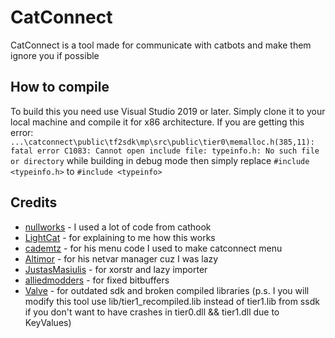 # CatConnect

CatConnect is a tool made for communicate with catbots and make them ignore you if possible

## How to compile

To build this you need use Visual Studio 2019 or later. Simply clone it to your local machine and compile it for x86 architecture. If you are getting this error: ```...\catconnect\public\tf2sdk\mp\src\public\tier0\memalloc.h(385,11): fatal error C1083: Cannot open include file: typeinfo.h: No such file or directory``` while building in debug mode then simply replace `#include <typeinfo.h>` to `#include <typeinfo>`

## Credits

* [nullworks](https://github.com/nullworks) - I used a lot of code from cathook
* [LightCat](https://github.com/BenCat07) - for explaining to me how this works
* [cademtz](https://github.com/cademtz) - for his menu code I used to make catconnect menu
* [Altimor](https://gist.github.com/AltimorTASDK) - for his netvar manager cuz I was lazy
* [JustasMasiulis](https://github.com/JustasMasiulis) - for xorstr and lazy importer
* [alliedmodders](https://alliedmods.net) - for fixed bitbuffers
* [Valve](https://www.valvesoftware.com) - for outdated sdk and broken compiled libraries (p.s. I you will modify this tool use lib/tier1_recompiled.lib instead of tier1.lib from ssdk if you don't want to have crashes in tier0.dll && tier1.dll due to KeyValues)